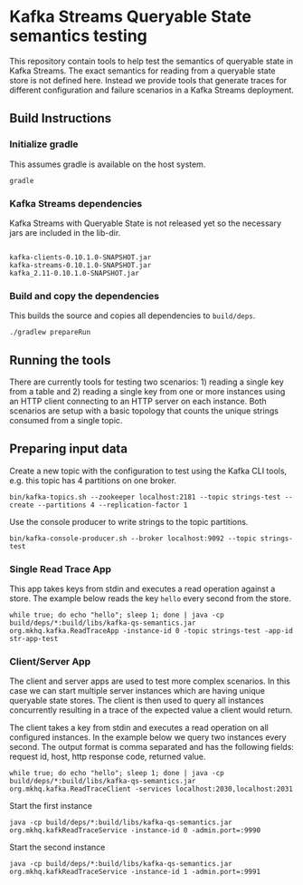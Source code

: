 # Kafka Streams Queryable State semantics testing

This repository contain tools to help test the semantics of queryable state in
Kafka Streams. The exact semantics for reading from a queryable state store is
not defined here. Instead we provide tools that generate traces for different
configuration and failure scenarios in a Kafka Streams deployment.

## Build Instructions

### Initialize gradle

This assumes gradle is available on the host system.

```
gradle
```

### Kafka Streams dependencies

Kafka Streams with Queryable State is not released yet so the necessary jars
are included in the lib-dir.

```

kafka-clients-0.10.1.0-SNAPSHOT.jar
kafka-streams-0.10.1.0-SNAPSHOT.jar
kafka_2.11-0.10.1.0-SNAPSHOT.jar
```

### Build and copy the dependencies

This builds the source and copies all dependencies to `build/deps`.

```
./gradlew prepareRun
```

## Running the tools

There are currently tools for testing two scenarios: 1) reading a single key
from a table and 2) reading a single key from one or more instances using an
HTTP client connecting to an HTTP server on each instance. Both scenarios are
setup with a basic topology that counts the unique strings consumed from a
single topic.

## Preparing input data

Create a new topic with the configuration to test using the Kafka CLI tools,
e.g. this topic has 4 partitions on one broker.

```
bin/kafka-topics.sh --zookeeper localhost:2181 --topic strings-test --create --partitions 4 --replication-factor 1
```

Use the console producer to write strings to the topic partitions.

```
bin/kafka-console-producer.sh --broker localhost:9092 --topic strings-test
```

### Single Read Trace App

This app takes keys from stdin and executes a read operation against a store.
The example below reads the key `hello` every second from the store.

```
while true; do echo "hello"; sleep 1; done | java -cp build/deps/*:build/libs/kafka-qs-semantics.jar org.mkhq.kafka.ReadTraceApp -instance-id 0 -topic strings-test -app-id str-app-test
```

### Client/Server App

The client and server apps are used to test more complex scenarios. In this
case we can start multiple server instances which are having unique queryable
state stores. The client is then used to query all instances concurrently
resulting in a trace of the expected value a client would return.

The client takes a key from stdin and executes a read operation on all
configured instances. In the example below we query two instances every second.
The output format is comma separated and has the following fields: request id,
host, http response code, returned value.

```
while true; do echo "hello"; sleep 1; done | java -cp build/deps/*:build/libs/kafka-qs-semantics.jar org.mkhq.kafka.ReadTraceClient -services localhost:2030,localhost:2031
```

Start the first instance

```
java -cp build/deps/*:build/libs/kafka-qs-semantics.jar org.mkhq.kafkReadTraceService -instance-id 0 -admin.port=:9990
```

Start the second instance

```
java -cp build/deps/*:build/libs/kafka-qs-semantics.jar org.mkhq.kafkReadTraceService -instance-id 1 -admin.port=:9991
```

